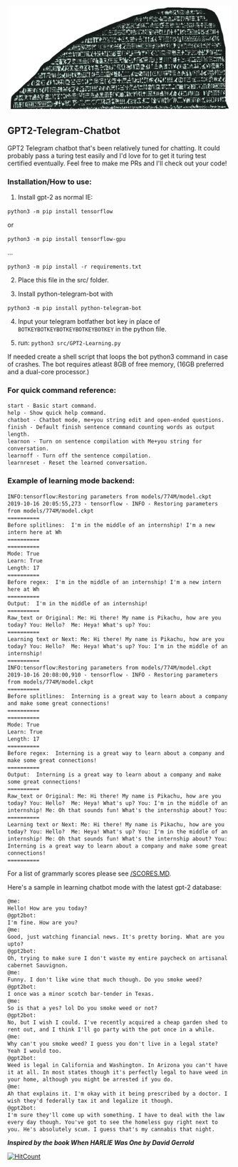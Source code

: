![Rosetta Stone Chatbot](header.png "Rosetta Stone Chatbot")
## GPT2-Telegram-Chatbot

GPT2 Telegram chatbot that's been relatively tuned for chatting. It could probably pass a turing test easily and I'd love for to get it turing test certified eventually. Feel free to make me PRs and I'll check out your code!


### Installation/How to use:

1. Install gpt-2 as normal IE:

```python3 -m pip install tensorflow```

or

```python3 -m pip install tensorflow-gpu```

...

```python3 -m pip install -r requirements.txt```

2. Place this file in the src/ folder.

3. Install python-telegram-bot with 

```python3 -m pip install python-telegram-bot```

4. Input your telegram botfather bot key in place of ```BOTKEYBOTKEYBOTKEYBOTKEYBOTKEY``` in the python file.

5. run: ```python3 src/GPT2-Learning.py```

If needed create a shell script that loops the bot python3 command in case of crashes. The bot requires atleast 8GB of free memory, (16GB preferred and a dual-core processor.) 

### For quick command reference:

```
start - Basic start command.
help - Show quick help command.
chatbot - Chatbot mode, me+you string edit and open-ended questions.
finish - Default finish sentence command counting words as output length.
learnon - Turn on sentence compilation with Me+you string for conversation.
learnoff - Turn off the sentence compilation.
learnreset - Reset the learned conversation.
```

### Example of learning mode backend:
```
INFO:tensorflow:Restoring parameters from models/774M/model.ckpt
2019-10-16 20:05:55,273 - tensorflow - INFO - Restoring parameters from models/774M/model.ckpt
==========
Before splitlines:  I'm in the middle of an internship! I'm a new intern here at Wh
==========
==========
Mode: True
Learn: True
Length: 17
==========
Before regex:  I'm in the middle of an internship! I'm a new intern here at Wh
==========
Output:  I'm in the middle of an internship!
==========
Raw_text or Original: Me: Hi there! My name is Pikachu, how are you today? You: Hello?  Me: Heya! What's up? You:
==========
Learning text or Next: Me: Hi there! My name is Pikachu, how are you today? You: Hello?  Me: Heya! What's up? You: I'm in the middle of an internship!
==========
INFO:tensorflow:Restoring parameters from models/774M/model.ckpt
2019-10-16 20:08:00,910 - tensorflow - INFO - Restoring parameters from models/774M/model.ckpt
==========
Before splitlines:  Interning is a great way to learn about a company and make some great connections!
==========
==========
Mode: True
Learn: True
Length: 17
==========
Before regex:  Interning is a great way to learn about a company and make some great connections!
==========
Output:  Interning is a great way to learn about a company and make some great connections!
==========
Raw_text or Original: Me: Hi there! My name is Pikachu, how are you today? You: Hello?  Me: Heya! What's up? You: I'm in the middle of an internship! Me: Oh that sounds fun! What's the internship about? You:
==========
Learning text or Next: Me: Hi there! My name is Pikachu, how are you today? You: Hello?  Me: Heya! What's up? You: I'm in the middle of an internship! Me: Oh that sounds fun! What's the internship about? You: Interning is a great way to learn about a company and make some great connections!
==========
```

For a list of grammarly scores please see [/SCORES.MD](/SCORES.md).

Here's a sample in learning chatbot mode with the latest gpt-2 database:

```
@me:
Hello! How are you today?
@gpt2bot:
I'm fine. How are you?
@me:
Good, just watching financial news. It's pretty boring. What are you upto?
@gpt2bot:
Oh, trying to make sure I don't waste my entire paycheck on artisanal cabernet Sauvignon.
@me:
Funny. I don't like wine that much though. Do you smoke weed?
@gpt2bot:
I once was a minor scotch bar-tender in Texas.
@me:
So is that a yes? lol Do you smoke weed or not?
@gpt2bot:
No, but I wish I could. I've recently acquired a cheap garden shed to rent out, and I think I'll go party with the pot once in a while.
@me:
Why can't you smoke weed? I guess you don't live in a legal state? Yeah I would too.
@gpt2bot:
Weed is legal in California and Washington. In Arizona you can't have it at all. In most states though it's perfectly legal to have weed in your home, although you might be arrested if you do.
@me:
Ah that explains it. I'm okay with it being prescribed by a doctor. I wish they'd federally tax it and legalize it though.
@gpt2bot:
I'm sure they'll come up with something. I have to deal with the law every day though. You've got to see the homeless guy right next to you. He's absolutely scum. I guess that's my cannabis that night.

```


***Inspired by the book When HARLIE Was One by David Gerrold***

[![HitCount](http://hits.dwyl.io/TwistedIO/GPT2-Telegram-Chatbot.svg)](http://hits.dwyl.io/TwistedIO/GPT2-Telegram-Chatbot)
